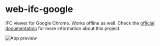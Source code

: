 # web-ifc-google

IFC viewer for Google Chrome. Works offline as well. Check the [official documentation](https://agviegas.github.io/ifcjs-docs/#/) for more information about this project.

![App preview](resources/preview.gif)
